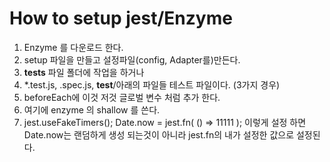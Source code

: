 # How to setup jest/Enzyme 

1) Enzyme 를 다운로드 한다.
2) setup 파일을 만들고 설정파일(config, Adapter를)만든다.
3) __tests__ 파일 폴더에 작업을 하거나
4) *.test.js, .spec.js, __test__/아래의 파일들 테스트 파일이다. (3가지 경우)
5) beforeEach에 이것 저것 글로벌 변수 처럼 추가 한다.
6) 여기에 enzyme 의 shallow 를 쓴다.
7) jest.useFakeTimers();
 Date.now = jest.fn( () => 11111 );
 이렇게 설정 하면  Date.now는 랜덤하게 생성 되는것이 아니라 jest.fn의 내가 설정한 값으로 설정된다.